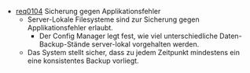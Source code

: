 * [req0104](https://github.com/DomainDrivenArchitecture/ddaRequirement/blob/master/en/requirements/req0104.md) Sicherung gegen Applikationsfehler
  * Server-Lokale Filesysteme sind zur Sicherung gegen Applikationsfehler erlaubt.
    * Der Config Manager legt fest, wie viel unterschiedliche Daten-Backup-Stände server-lokal vorgehalten werden.
  * Das System stellt sicher, dass zu jedem Zeitpunkt mindestens ein eine konsistentes Backup vorliegt. 